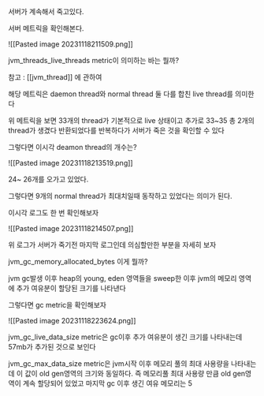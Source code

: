서버가 계속해서 죽고있다.

서버 메트릭을 확인해본다.

![[Pasted image 20231118211509.png]]

jvm_threads_live_threads metric이 의미하는 바는 뭘까?

참고 : [[jvm_thread]] 에 관하여

해당 메트릭은 daemon thread와 normal thread 둘 다를 합친 live thread를 의미한다

위 메트릭을 보면 33개의 thread가 기본적으로 live 상태이고 추가로 33~35 총 2개의 thread가 생겼다 반환되었다를 반복하다가 서버가 죽은 것을 확인할 수 있다

그렇다면 이시각 deamon thread의 개수는?

![[Pasted image 20231118213519.png]]

24~ 26개를 오가고 있었다.

그렇다면 9개의 normal thread가 최대치일때 동작하고 있었다는 의미가 된다.

이시각 로그도 한 번 확인해보자

![[Pasted image 20231118214507.png]]

위 로그가 서버가 죽기전 마지막 로그인데 의심할만한 부분을 자세히 보자

jvm_gc_memory_allocated_bytes 이게 뭘까?

jvm gc발생 이후 heap의 young, eden 영역들을 sweep한 이후 jvm의 메모리 영역에 추가 여유분이 할당된 크기를 나타낸다

그렇다면 gc metric을 확인해보자

![[Pasted image 20231118223624.png]]

jvm_gc_live_data_size metric은 gc이후 추가 여유분이 생긴 크기를 나타내는데 57mb가 추가된 것으로 보인다

jvm_gc_max_data_size metric은 jvm시작 이후 메모리 풀의 최대 사용량을 나타내는데 이 값이 old gen영역의 크기와 동일하다.
즉 메모리풀 최대 사용량 만큼 old gen영역이 계속 할당되어 있었고 마지막 gc 이후 생긴 여유 메모리는 5